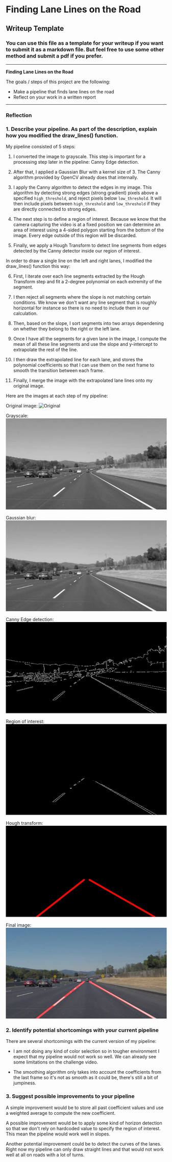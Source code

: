 # **Finding Lane Lines on the Road**

## Writeup Template

### You can use this file as a template for your writeup if you want to submit it as a markdown file. But feel free to use some other method and submit a pdf if you prefer.

---

**Finding Lane Lines on the Road**

The goals / steps of this project are the following:
* Make a pipeline that finds lane lines on the road
* Reflect on your work in a written report

[original]: ./test_images/solidWhiteCurve.jpg "Solid White Curve"
[grayscale]: ./debug_output/grayscale.jpg "Grayscale"
[gaussian]: ./debug_output/blurred.jpg "Gaussian blur"
[canny]: ./debug_output/canny.jpg "Canny Edge detection"
[region]: ./debug_output/masked.jpg "Region of interest"
[hough]: ./debug_output/hough.jpg "Hough transform"
[final]: ./test_images_output/solidWhiteCurve.jpg "Final"

---

### Reflection

### 1. Describe your pipeline. As part of the description, explain how you modified the draw_lines() function.

My pipeline consisted of 5 steps:

1. I converted the image to grayscale. This step is important for a processing step later in the pipeline: Canny Edge
detection.

2. After that, I applied a Gaussian Blur with a kernel size of 3. The Canny algorithm provided by OpenCV already does
that internally.

3. I apply the Canny algorithm to detect the edges in my image. This algorithm by detecting strong edges (strong
gradient) pixels above a specified `high_threshold`, and reject pixels below `low_threshold`. It will then include pixels
between `high_threshold` and `low_threshold` if they are directly connected to strong edges.

4. The next step is to define a region of interest. Because we know that the camera capturing the video is at a fixed
position we can determine an area of interest using a 4-sided polygon starting from the bottom of the image. Every edge
outside of this region will be discarded.

5. Finally, we apply a Hough Transform to detect line segments from edges detected by the Canny detector inside our
region of interest.

In order to draw a single line on the left and right lanes, I modified the draw_lines() function this way:

6. First, I iterate over each line segments extracted by the Hough Transform step and fit a 2-degree polynomial on each
extremity of the segment.

7. I then reject all segments where the slope is not matching certain conditions. We know we don't want any line segment
that is roughly horizontal for instance so there is no need to include them in our calculation.

8. Then, based on the slope, I sort segments into two arrays dependening on whether they belong to the right or the left
lane.

9. Once I have all the segments for a given lane in the image, I compute the mean of all these line segments and use the
slope and y-intercept to extrapolate the rest of the line.

10. I then draw the extrapolated line for each lane, and stores the polynomial coefficients so that I can use them on the
next frame to smooth the transition between each frame.

11. Finally, I merge the image with the extrapolated lane lines onto my original image.

Here are the images at each step of my pipeline:

Original image:
![Original][original]

Grayscale:
![Grayscale][grayscale]

Gaussian blur:
![Gaussian blur][gaussian]

Canny Edge detection:
![Canny Edge detection][canny]

Region of interest:
![Region of interest][region]

Hough transform:
![Hough Transform][hough]

Final image:
![Final][final]

### 2. Identify potential shortcomings with your current pipeline

There are several shortcomings with the current version of my pipeline:

* I am not doing any kind of color selection so in tougher environment I expect that my pipeline would not work so well.
We can already see some limitations on the challenge video.

* The smoothing algorithm only takes into account the coefficients from the last frame so it's not as smooth as it could
be, there's still a bit of jumpiness.

### 3. Suggest possible improvements to your pipeline

A simple improvement would be to store all past coefficient values and use a weighted average to compute the new
coefficient.

A possible improvement would be to apply some kind of horizon detection so that we don't rely on hardcoded value to
specify the region of interest. This mean the pipeline would work well in slopes.

Another potential improvement could be to detect the curves of the lanes. Right now my pipeline can only draw straight
lines and that would not work well at all on roads with a lot of turns.


